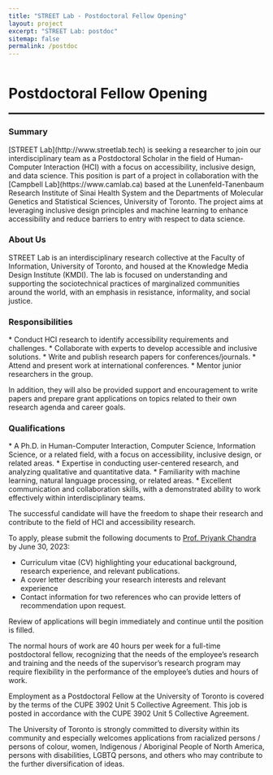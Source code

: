 ```yaml
---
title: "STREET Lab - Postdoctoral Fellow Opening"
layout: project
excerpt: "STREET Lab: postdoc"
sitemap: false
permalink: /postdoc
---
```

<div class="row" style="display: flex;">


<!--<div class="col-sm-5 clearfix" >
  <img src="{{ site.url }}{{ site.baseurl }}/images/pubpic/{{ project.photo }}" class="img-reponsive" width="100%" style="float: left" />
</div>-->

<div class="container-fluid">
  <h1>Postdoctoral Fellow Opening</h1>
</div>

</div>

<hr style="margin-top: 0.1rem;
  margin-bottom: 0.1rem;
  border: 0;
  border-top: 2px solid rgba(0, 0, 0, 0.2);"/>

<div class="row" style="display: flex;">

<div class=" col-sm-12">
  <h3>Summary</h3>
[STREET Lab](http://www.streetlab.tech) is seeking a researcher to join our interdisciplinary team as a Postdoctoral Scholar in the field of Human-Computer Interaction (HCI) with a focus on accessibility, inclusive design, and data science. This position is part of a project in collaboration with the [Campbell Lab](https://www.camlab.ca) based at the Lunenfeld-Tanenbaum Research Institute of Sinai Health System and the Departments of Molecular Genetics and Statistical Sciences, University of Toronto. The project aims at leveraging inclusive design principles and machine learning to enhance accessibility and reduce barriers to entry with respect to data science.

  <h3>About Us</h3>
STREET Lab is an interdisciplinary research collective at the Faculty of Information, University of Toronto, and housed at the Knowledge Media Design Institute (KMDI). The lab is focused on understanding and supporting the sociotechnical practices of marginalized communities around the world, with an emphasis in resistance, informality, and social justice.
  
  <h3>Responsibilities</h3>
  * Conduct HCI research to identify accessibility requirements and challenges.
  * Collaborate with experts to develop accessible and inclusive solutions.
  * Write and publish research papers for conferences/journals.
  * Attend and present work at international conferences.
  * Mentor junior researchers in the group.

  In addition, they will also be provided support and encouragement to write papers and prepare grant applications on topics related to their own research agenda and career goals.

  <h3>Qualifications</h3>
  * A Ph.D. in Human-Computer Interaction, Computer Science, Information Science, or a related field, with a focus on accessibility, inclusive design, or related areas.
  * Expertise in conducting user-centered research, and analyzing qualitative and quantitative data.
  * Familiarity with machine learning, natural language processing, or related areas.
  * Excellent communication and collaboration skills, with a demonstrated ability to work effectively within interdisciplinary teams.

  The successful candidate will have the freedom to shape their research and contribute to the field of HCI and accessibility research.

  To apply, please submit the following documents to [Prof. Priyank Chandra](mailto:priyank.chandra@utoronto.ca) by June 30, 2023:

  * Curriculum vitae (CV) highlighting your educational background, research experience, and relevant publications.
  * A cover letter describing your research interests and relevant experience
  * Contact information for two references who can provide letters of recommendation upon request.

  Review of applications will begin immediately and continue until the position is filled. 

  The normal hours of work are 40 hours per week for a full-time postdoctoral fellow, recognizing that the needs of the employee’s research and training and the needs of the supervisor’s research program may require flexibility in the performance of the employee’s duties and hours of work. 

  Employment as a Postdoctoral Fellow at the University of Toronto is covered by the terms of the CUPE 3902 Unit 5 Collective Agreement. This job is posted in accordance with the CUPE 3902 Unit 5 Collective Agreement. 

  The University of Toronto is strongly committed to diversity within its community and especially welcomes applications from racialized persons / persons of colour, women, Indigenous / Aboriginal People of North America, persons with disabilities, LGBTQ persons, and others who may contribute to the further diversification of ideas.

  
<!-- <h2>Papers</h2> -->
<br />

